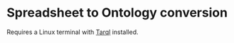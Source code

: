 # Spreadsheet to Ontology conversion

Requires a Linux terminal with [Tarql](https://tarql.github.io/) installed.
